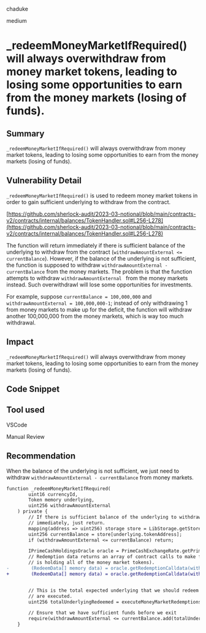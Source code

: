 chaduke

medium

# _redeemMoneyMarketIfRequired() will always overwithdraw from money market tokens, leading to losing some opportunities to earn from  the money markets (losing of funds).

## Summary
``_redeemMoneyMarketIfRequired()`` will always overwithdraw from money market tokens, leading to losing some opportunities to earn from  the money markets (losing of funds).

## Vulnerability Detail
``_redeemMoneyMarketIfRequired()`` is used to redeem money market tokens in order to gain sufficient underlying to withdraw from the contract. 

[https://github.com/sherlock-audit/2023-03-notional/blob/main/contracts-v2/contracts/internal/balances/TokenHandler.sol#L256-L278](https://github.com/sherlock-audit/2023-03-notional/blob/main/contracts-v2/contracts/internal/balances/TokenHandler.sol#L256-L278)

The function will return immediately if there is sufficient balance of the underlying to withdraw from the contract (``withdrawAmountExternal <= currentBalance``). However, if the balance of the underlying is not sufficient, the function is supposed to withdraw ``withdrawAmountExternal - currentBalance`` from the money markets. The problem is that the function attempts to withdraw ``withdrawAmountExternal `` from the money markets instead. Such overwithdrawl will lose some opportunities for investments.

For example, suppose ``currentBalance = 100,000,000`` and ``withdrawAmountExternal = 100,000,000-1``; instead of only withdrawing 1 from money markets to make up for the deficit, the function will withdraw another 100,000,000 from the money markets, which is way too much withdrawal. 

## Impact
``_redeemMoneyMarketIfRequired()`` will always overwithdraw from money market tokens, leading to losing some opportunities to earn from  the money markets (losing of funds).

## Code Snippet

## Tool used
VSCode

Manual Review

## Recommendation
When the balance of the underlying is not sufficient, we just need to withdraw ``withdrawAmountExternal - currentBalance`` from money markets. 

```diff
function _redeemMoneyMarketIfRequired(
        uint16 currencyId,
        Token memory underlying,
        uint256 withdrawAmountExternal
    ) private {
        // If there is sufficient balance of the underlying to withdraw from the contract
        // immediately, just return.
        mapping(address => uint256) storage store = LibStorage.getStoredTokenBalances();
        uint256 currentBalance = store[underlying.tokenAddress];
        if (withdrawAmountExternal <= currentBalance) return;

        IPrimeCashHoldingsOracle oracle = PrimeCashExchangeRate.getPrimeCashHoldingsOracle(currencyId);
        // Redemption data returns an array of contract calls to make from the Notional proxy (which
        // is holding all of the money market tokens).
-        (RedeemData[] memory data) = oracle.getRedemptionCalldata(withdrawAmountExternal);
+        (RedeemData[] memory data) = oracle.getRedemptionCalldata(withdrawAmountExternal - currentBalance);


        // This is the total expected underlying that we should redeem after all redemption calls
        // are executed.
        uint256 totalUnderlyingRedeemed = executeMoneyMarketRedemptions(underlying, data);

        // Ensure that we have sufficient funds before we exit
        require(withdrawAmountExternal <= currentBalance.add(totalUnderlyingRedeemed)); // dev: insufficient redeem
    }
```
